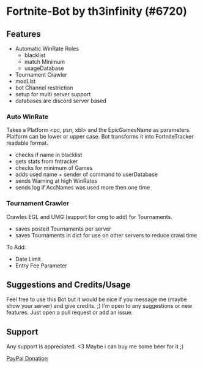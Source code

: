 # Fortnite-Bot by th3infinity (#6720)

## Features
* Automatic WinRate Roles
  * blacklist
  * match Minimum
  * usageDatabase
* Tournament Crawler
* modList
* bot Channel restriction
* setup for multi server support
* databases are discord server based

### Auto WinRate
Takes a Platform <pc, psn, xbl> and the EpicGamesName as parameters. Platform can be lower or upper case. Bot transforms it into 
FortniteTracker readable format. 

* checks if name in blacklist
* gets stats from fntracker
* checks for minimum of Games
* adds used name + sender of command to userDatabase
* sends Warning at high WinRates
* sends log if AccNames was used more then one time

### Tournament Crawler
Crawles EGL and UMG (support for cmg to add) for Tournaments.

* saves posted Tournaments per server
* saves Tournaments in dict for use on other servers to reduce crawl time

To Add:
* Date Limit
* Entry Fee Parameter

## Suggestions and Credits/Usage
Feel free to use this Bot but it would be nice if you message me (maybe show your server) and give credits. ;)
I'm open to any suggestions or new features. Just open a pull request or add an issue.

## Support
Any support is appreciated. <3 Maybe i can buy me some beer for it ;)

[PayPal Donation](https://paypal.me/th3infinity)
